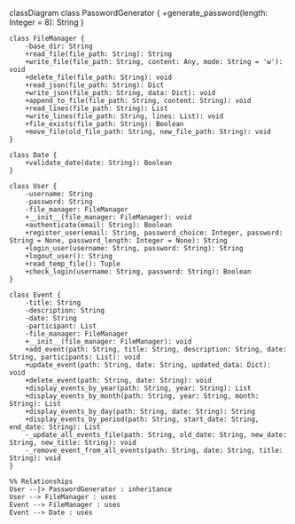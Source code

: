 classDiagram
    class PasswordGenerator {
        +generate_password(length: Integer = 8): String
    }

    class FileManager {
        -base_dir: String
        +read_file(file_path: String): String
        +write_file(file_path: String, content: Any, mode: String = 'w'): void
        +delete_file(file_path: String): void
        +read_json(file_path: String): Dict
        +write_json(file_path: String, data: Dict): void
        +append_to_file(file_path: String, content: String): void
        +read_lines(file_path: String): List
        +write_lines(file_path: String, lines: List): void
        +file_exists(file_path: String): Boolean
        +move_file(old_file_path: String, new_file_path: String): void
    }

    class Date {
        +validate_date(date: String): Boolean
    }

    class User {
        -username: String
        -password: String
        -file_manager: FileManager
        +__init__(file_manager: FileManager): void
        +authenticate(email: String): Boolean
        +register_user(email: String, password_choice: Integer, password: String = None, password_length: Integer = None): String
        +login_user(username: String, password: String): String
        +logout_user(): String
        +read_temp_file(): Tuple
        +check_login(username: String, password: String): Boolean
    }

    class Event {
        -title: String
        -description: String
        -date: String
        -participant: List
        -file_manager: FileManager
        +__init__(file_manager: FileManager): void
        +add_event(path: String, title: String, description: String, date: String, participants: List): void
        +update_event(path: String, date: String, updated_data: Dict): void
        +delete_event(path: String, date: String): void
        +display_events_by_year(path: String, year: String): List
        +display_events_by_month(path: String, year: String, month: String): List
        +display_events_by_day(path: String, date: String): String
        +display_events_by_period(path: String, start_date: String, end_date: String): List
        -_update_all_events_file(path: String, old_date: String, new_date: String, new_title: String): void
        -_remove_event_from_all_events(path: String, date: String, title: String): void
    }

    %% Relationships
    User --|> PasswordGenerator : inheritance
    User --> FileManager : uses
    Event --> FileManager : uses
    Event --> Date : uses


```